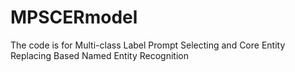 # MPSCERmodel
The code is for Multi-class Label Prompt Selecting and Core Entity Replacing Based Named Entity Recognition
